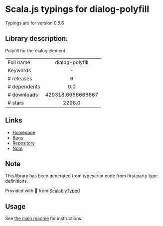 
# Scala.js typings for dialog-polyfill

Typings are for version 0.5.6

## Library description:
Polyfill for the dialog element

|                    |                 |
| ------------------ | :-------------: |
| Full name          | dialog-polyfill |
| Keywords           | - |
| # releases         | 6 |
| # dependents       | 0.0 |
| # downloads        | 429318.6666666667 |
| # stars            | 2298.0 |

## Links
- [Homepage](https://github.com/GoogleChrome/dialog-polyfill)
- [Bugs](https://github.com/GoogleChrome/dialog-polyfill/issues)
- [Repository](https://github.com/GoogleChrome/dialog-polyfill)
- [Npm](https://www.npmjs.com/package/dialog-polyfill)
    


## Note
This library has been generated from typescript code from first party type definitions.

Provided with :purple_heart: from [ScalablyTyped](https://github.com/oyvindberg/ScalablyTyped)

## Usage
See [the main readme](../../readme.md) for instructions.


